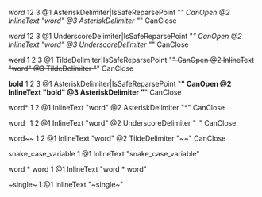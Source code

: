 *word*
12   3
@1 AsteriskDelimiter|IsSafeReparsePoint "*" CanOpen
@2 InlineText "word"
@3 AsteriskDelimiter "*" CanClose

_word_
12   3
@1 UnderscoreDelimiter|IsSafeReparsePoint "_" CanOpen
@2 InlineText "word"
@3 UnderscoreDelimiter "_" CanClose

~~word~~
1 2   3
@1 TildeDelimiter|IsSafeReparsePoint "~~" CanOpen
@2 InlineText "word"
@3 TildeDelimiter "~~" CanClose

**bold**
1 2   3
@1 AsteriskDelimiter|IsSafeReparsePoint "**" CanOpen
@2 InlineText "bold"
@3 AsteriskDelimiter "**" CanClose

word*
1   2
@1 InlineText "word"
@2 AsteriskDelimiter "*" CanClose

word_
1   2
@1 InlineText "word"
@2 UnderscoreDelimiter "_" CanClose

word~~
1   2
@1 InlineText "word"
@2 TildeDelimiter "~~" CanClose

snake_case_variable
1
@1 InlineText "snake_case_variable"

word * word
1
@1 InlineText "word * word"

~single~
1
@1 InlineText "~single~"
